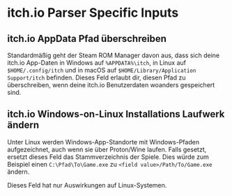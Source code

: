 # itch.io Parser Specific Inputs

## itch.io AppData Pfad überschreiben
Standardmäßig geht der Steam ROM Manager davon aus, dass sich deine itch.io App-Daten in Windows auf `%APPDATA%\itch`, in Linux auf `$HOME/.config/itch` und in macOS auf `$HOME/Library/Application Support/itch` befinden. Dieses Feld erlaubt dir, diesen Pfad zu überschreiben, wenn deine itch.io Benutzerdaten woanders gespeichert sind.

## itch.io Windows-on-Linux Installations Laufwerk ändern
Unter Linux werden Windows-App-Standorte mit Windows-Pfaden aufgezeichnet, auch wenn sie über Proton/Wine laufen. Falls gesetzt, ersetzt dieses Feld das Stammverzeichnis der Spiele. Dies würde zum Beispiel einen `C:\Pfad\To\Game.exe` zu `<field value>/Path/To/Game.exe` ändern.

Dieses Feld hat nur Auswirkungen auf Linux-Systemen.
